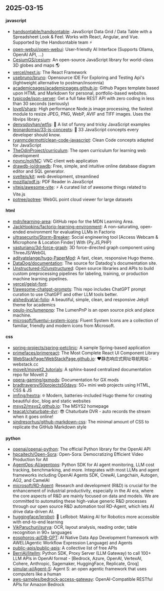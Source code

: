 ## 2025-03-15

#### javascript
* [handsontable/handsontable](https://github.com/handsontable/handsontable): JavaScript Data Grid / Data Table with a Spreadsheet Look & Feel. Works with React, Angular, and Vue. Supported by the Handsontable team ⚡
* [open-webui/open-webui](https://github.com/open-webui/open-webui): User-friendly AI Interface (Supports Ollama, OpenAI API, ...)
* [CesiumGS/cesium](https://github.com/CesiumGS/cesium): An open-source JavaScript library for world-class 3D globes and maps 🌎
* [vercel/next.js](https://github.com/vercel/next.js): The React Framework
* [usebruno/bruno](https://github.com/usebruno/bruno): Opensource IDE For Exploring and Testing Api's (lightweight alternative to postman/insomnia)
* [academicpages/academicpages.github.io](https://github.com/academicpages/academicpages.github.io): Github Pages template based upon HTML and Markdown for personal, portfolio-based websites.
* [typicode/json-server](https://github.com/typicode/json-server): Get a full fake REST API with zero coding in less than 30 seconds (seriously)
* [lovell/sharp](https://github.com/lovell/sharp): High performance Node.js image processing, the fastest module to resize JPEG, PNG, WebP, AVIF and TIFF images. Uses the libvips library.
* [denysdovhan/wtfjs](https://github.com/denysdovhan/wtfjs): 🤪 A list of funny and tricky JavaScript examples
* [leonardomso/33-js-concepts](https://github.com/leonardomso/33-js-concepts): 📜 33 JavaScript concepts every developer should know.
* [ryanmcdermott/clean-code-javascript](https://github.com/ryanmcdermott/clean-code-javascript): Clean Code concepts adapted for JavaScript
* [TheOdinProject/curriculum](https://github.com/TheOdinProject/curriculum): The open curriculum for learning web development
* [novnc/noVNC](https://github.com/novnc/noVNC): VNC client web application
* [drawdb-io/drawdb](https://github.com/drawdb-io/drawdb): Free, simple, and intuitive online database diagram editor and SQL generator.
* [sveltejs/kit](https://github.com/sveltejs/kit): web development, streamlined
* [mozilla/pdf.js](https://github.com/mozilla/pdf.js): PDF Reader in JavaScript
* [vitejs/awesome-vite](https://github.com/vitejs/awesome-vite): ⚡️ A curated list of awesome things related to Vite.js
* [potree/potree](https://github.com/potree/potree): WebGL point cloud viewer for large datasets

#### html
* [mdn/learning-area](https://github.com/mdn/learning-area): GitHub repo for the MDN Learning Area.
* [JackHopkins/factorio-learning-environment](https://github.com/JackHopkins/factorio-learning-environment): A non-saturating, open-ended environment for evaluating LLMs in Factorio
* [ultrasecurity/Storm-Breaker](https://github.com/ultrasecurity/Storm-Breaker): Social engineering tool [Access Webcam & Microphone & Location Finder] With {Py,JS,PHP}
* [vasturiano/3d-force-graph](https://github.com/vasturiano/3d-force-graph): 3D force-directed graph component using ThreeJS/WebGL
* [adityatelange/hugo-PaperMod](https://github.com/adityatelange/hugo-PaperMod): A fast, clean, responsive Hugo theme.
* [DataDog/documentation](https://github.com/DataDog/documentation): The source for Datadog's documentation site.
* [Unstructured-IO/unstructured](https://github.com/Unstructured-IO/unstructured): Open source libraries and APIs to build custom preprocessing pipelines for labeling, training, or production machine learning pipelines.
* [vercel/geist-font](https://github.com/vercel/geist-font): 
* [f/awesome-chatgpt-prompts](https://github.com/f/awesome-chatgpt-prompts): This repo includes ChatGPT prompt curation to use ChatGPT and other LLM tools better.
* [alshedivat/al-folio](https://github.com/alshedivat/al-folio): A beautiful, simple, clean, and responsive Jekyll theme for academics
* [opulo-inc/lumenpnp](https://github.com/opulo-inc/lumenpnp): The LumenPnP is an open source pick and place machine.
* [microsoft/fluentui-system-icons](https://github.com/microsoft/fluentui-system-icons): Fluent System Icons are a collection of familiar, friendly and modern icons from Microsoft.

#### css
* [spring-projects/spring-petclinic](https://github.com/spring-projects/spring-petclinic): A sample Spring-based application
* [primefaces/primereact](https://github.com/primefaces/primereact): The Most Complete React UI Component Library
* [WebStackPage/WebStackPage.github.io](https://github.com/WebStackPage/WebStackPage.github.io): ❤️静态响应式网址导航网站 - webstack.cc
* [moveit/moveit2_tutorials](https://github.com/moveit/moveit2_tutorials): A sphinx-based centralized documentation repo for MoveIt 2
* [opera-gaming/gxmods](https://github.com/opera-gaming/gxmods): Documentation for GX mods
* [bradtraversy/50projects50days](https://github.com/bradtraversy/50projects50days): 50+ mini web projects using HTML, CSS & JS
* [imfing/hextra](https://github.com/imfing/hextra): 🔯 Modern, batteries-included Hugo theme for creating beautiful doc, blog and static websites
* [msys2/msys2.github.io](https://github.com/msys2/msys2.github.io): The MSYS2 homepage
* [teacat/chaturbate-dvr](https://github.com/teacat/chaturbate-dvr): 😎 Chaturbate DVR - auto records the stream when it goes online!
* [sindresorhus/github-markdown-css](https://github.com/sindresorhus/github-markdown-css): The minimal amount of CSS to replicate the GitHub Markdown style

#### python
* [openai/openai-python](https://github.com/openai/openai-python): The official Python library for the OpenAI API
* [hpcaitech/Open-Sora](https://github.com/hpcaitech/Open-Sora): Open-Sora: Democratizing Efficient Video Production for All
* [AgentOps-AI/agentops](https://github.com/AgentOps-AI/agentops): Python SDK for AI agent monitoring, LLM cost tracking, benchmarking, and more. Integrates with most LLMs and agent frameworks including OpenAI Agents SDK, CrewAI, Langchain, Autogen, AG2, and CamelAI
* [microsoft/RD-Agent](https://github.com/microsoft/RD-Agent): Research and development (R&D) is crucial for the enhancement of industrial productivity, especially in the AI era, where the core aspects of R&D are mainly focused on data and models. We are committed to automating these high-value generic R&D processes through our open source R&D automation tool RD-Agent, which lets AI drive data-driven AI.
* [huggingface/lerobot](https://github.com/huggingface/lerobot): 🤗 LeRobot: Making AI for Robotics more accessible with end-to-end learning
* [VikParuchuri/surya](https://github.com/VikParuchuri/surya): OCR, layout analysis, reading order, table recognition in 90+ languages
* [eosphoros-ai/DB-GPT](https://github.com/eosphoros-ai/DB-GPT): AI Native Data App Development framework with AWEL(Agentic Workflow Expression Language) and Agents
* [public-apis/public-apis](https://github.com/public-apis/public-apis): A collective list of free APIs
* [BerriAI/litellm](https://github.com/BerriAI/litellm): Python SDK, Proxy Server (LLM Gateway) to call 100+ LLM APIs in OpenAI format - [Bedrock, Azure, OpenAI, VertexAI, Cohere, Anthropic, Sagemaker, HuggingFace, Replicate, Groq]
* [simular-ai/Agent-S](https://github.com/simular-ai/Agent-S): Agent S: an open agentic framework that uses computers like a human
* [aws-samples/bedrock-access-gateway](https://github.com/aws-samples/bedrock-access-gateway): OpenAI-Compatible RESTful APIs for Amazon Bedrock
